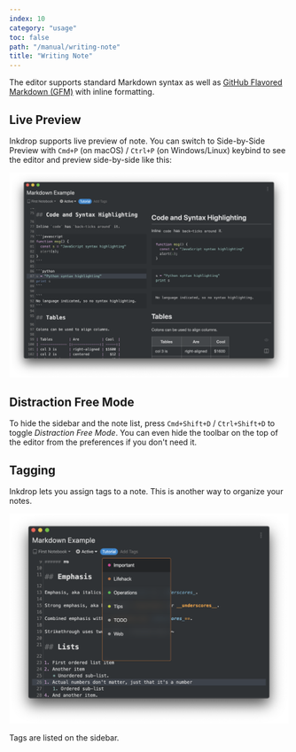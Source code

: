 ```yaml
---
index: 10
category: "usage"
toc: false
path: "/manual/writing-note"
title: "Writing Note"
---
```


The editor supports standard Markdown syntax as well as 
[GitHub Flavored Markdown (GFM)](https://github.com/adam-p/markdown-here/wiki/Markdown-Cheatsheet) with inline formatting.

## Live Preview

Inkdrop supports live preview of note. You can switch to Side-by-Side Preview with `Cmd+P` (on macOS) / `Ctrl+P` (on Windows/Linux) keybind to see the editor and preview side-by-side like this:

![SideBySide](./writing-note_sidebyside.png)

## Distraction Free Mode

To hide the sidebar and the note list, press `Cmd+Shift+D` / `Ctrl+Shift+D` to toggle *Distraction Free Mode*.
You can even hide the toolbar on the top of the editor from the preferences if you don't need it.

## Tagging

Inkdrop lets you assign tags to a note.
This is another way to organize your notes.

![Tagging](./writing-note_tags.png)

Tags are listed on the sidebar.
